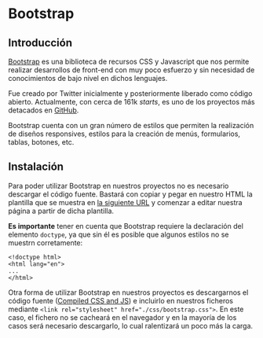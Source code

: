 # Bootstrap

## Introducción

[Bootstrap](https://getbootstrap.com/) es una biblioteca de recursos CSS y Javascript que nos permite realizar desarrollos de front-end con muy poco esfuerzo y sin necesidad de conocimientos de bajo nivel en dichos lenguajes.

Fue creado por Twitter inicialmente y posteriormente liberado como código abierto. Actualmente, con cerca de 161k *starts*, es uno de los proyectos más detacados en [GitHub](https://github.com/twbs/bootstrap/).

Bootstrap cuenta con un gran número de estilos que permiten la realización de diseños responsives, estilos para la creación de menús, formularios, tablas, botones, etc. 

## Instalación

Para poder utilizar Bootstrap en nuestros proyectos no es necesario descargar el código fuente. Bastará con copiar y pegar en nuestro HTML la plantilla que se muestra en [la siguiente URL](https://getbootstrap.com/docs/5.3/getting-started/introduction/#quick-start) y comenzar a editar nuestra página a partir de dicha plantilla.

**Es importante** tener en cuenta que Bootstrap requiere la declaración del elemento `doctype`, ya que sin él es posible que algunos estilos no se muestrn corretamente:

    <!doctype html>
    <html lang="en">
    ...
    </html>

Otra forma de utilizar Bootstrap en nuestros proyectos es descargarnos el código fuente ([Compiled CSS and JS](https://www.w3schools.com/cssref/css3_pr_text-shadow.php)) e incluirlo en nuestros ficheros mediante `<link rel="stylesheet" href="./css/bootstrap.css">`. En este caso, el fichero no se cacheará en el navegador y en la mayoría de los casos será necesario descargarlo, lo cual ralentizará un poco más la carga.